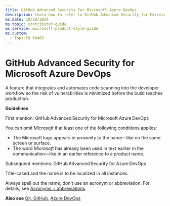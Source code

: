 ```yaml
---
title: GitHub Advanced Security for Microsoft Azure DevOps
description: Learn how to refer to GitHub Advanced Security for Microsoft Azure DevOps in your content.
ms.date: 10/28/2024
ms.topic: contributor-guide
ms.service: microsoft-product-style-guide
ms.custom:
  - TopicID 60403
---
```



# GitHub Advanced Security for Microsoft Azure DevOps

A feature that integrates and automates code scanning into the developer workflow so the risk of vulnerabilities is minimized before the build reaches production.  

**Guidelines**

First mention: GitHub Advanced Security for Microsoft Azure DevOps  

You can omit *Microsoft* if at least one of the following conditions applies:  

- The Microsoft logo appears in proximity to the name—like on the same screen or surface.
- The word *Microsoft* has already been used in text earlier in the communication—like in an earlier reference to a product name.

Subsequent mentions: GitHub Advanced Security for Azure DevOps  

Title-cased and the name is to be localized in all instances.  

Always spell out the name; don’t use an acronym or abbreviation. For details, see [Acronyms + abbreviations](~\acronyms-and-abbreviations.md).  

**Also see** [Git, GitHub](~\a_z_names_terms\g\git-github.md), [Azure DevOps](~\a_z_names_terms\a\azure-devops.md)  

